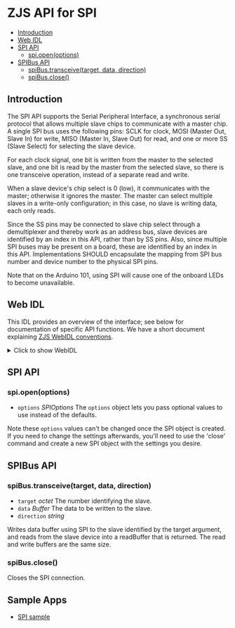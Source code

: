 ZJS API for SPI
===============

* [Introduction](#introduction)
* [Web IDL](#web-idl)
* [SPI API](#spi-api)
  * [spi.open(options)](#spiopenoptions)
* [SPIBus API](#spibus-api)
  * [spiBus.transceive(target, data, direction)](#spibustransceivetarget-data-direction)
  * [spiBus.close()](#spibusclose)

Introduction
------------
The SPI API supports the Serial Peripheral Interface, a synchronous
serial protocol that allows multiple slave chips to communicate with a
master chip.  A single SPI bus uses the following pins: SCLK for
clock, MOSI (Master Out, Slave In) for write, MISO (Master In, Slave
Out) for read, and one or more SS (Slave Select) for selecting the
slave device.

For each clock signal, one bit is written from the master to the
selected slave, and one bit is read by the master from the selected
slave, so there is one transceive operation, instead of a separate
read and write.

When a slave device's chip select is 0 (low), it communicates with the
master; otherwise it ignores the master. The master can select
multiple slaves in a write-only configuration; in this case, no slave
is writing data, each only reads.

Since the SS pins may be connected to slave chip select through a
demultiplexer and thereby work as an address bus, slave devices are
identified by an index in this API, rather than by SS pins. Also,
since multiple SPI buses may be present on a board, these are
identified by an index in this API. Implementations SHOULD encapsulate
the mapping from SPI bus number and device number to the physical SPI
pins.

Note that on the Arduino 101, using SPI will cause one of the onboard LEDs to
become unavailable.

Web IDL
-------
This IDL provides an overview of the interface; see below for
documentation of specific API functions.  We have a short document
explaining [ZJS WebIDL conventions](Notes_on_WebIDL.md).

<details>
<summary>Click to show WebIDL</summary>
<pre>// require returns a SPI object
// var spi = require('spi');

[NoInterfaceObject]
interface SPI {
    SPIBus open(SPIOptions init);
};

dictionary SPIOptions {
    octet bus;
    long speed;  // bus clock frequency in Hz
    bool msbFirst;
    long polarity;
    long phase;
    unsigned long frameGap;
    string topology;
};

[NoInterfaceObject]
interface SPIBus {
    transceive(octet target, Buffer data, string direction);
    close();
};
</pre>
</details>

SPI API
-------
### spi.open(options)
* `options` *SPIOptions* The `options` object lets you pass optional values to use instead of the defaults.

Note these `options` values can't be changed once the SPI object is
created.  If you need to change the settings afterwards, you'll need
to use the 'close' command and create a new SPI object with the
settings you desire.

SPIBus API
----------
### spiBus.transceive(target, data, direction)
* `target` *octet* The number identifying the slave.
* `data` *Buffer* The data to be written to the slave.
* `direction` *string*

Writes data buffer using SPI to the slave identified by the target argument, and
reads from the slave device into a readBuffer that is returned.  The read and
write buffers are the same size.

### spiBus.close()

Closes the SPI connection.

Sample Apps
-----------
* [SPI sample](../samples/SPI.js)
